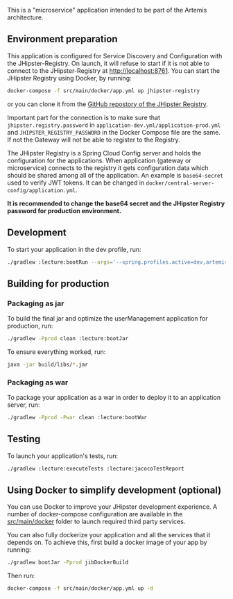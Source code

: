 This is a "microservice" application intended to be part of the Artemis architecture.

## Environment preparation

This application is configured for Service Discovery and Configuration with the JHipster-Registry. On launch, it will refuse to start if it is not able to connect to the JHipster-Registry at [http://localhost:8761](http://localhost:8761).
You can start the JHipster Registry using Docker, by running:
```bash
docker-compose -f src/main/docker/app.yml up jhipster-registry
```

or you can clone it from the [GitHub repostory of the JHipster Registry](https://github.com/jhipster/jhipster-registry).

Important part for the connection is to make sure that `jhipster.registry.password` in `application-dev.yml/application-prod.yml` and
`JHIPSTER_REGISTRY_PASSWORD` in the Docker Compose file are the same. If not the Gateway will not be able to register to the Registry.

The JHipster Registry is a Spring Cloud Config server and holds the configuration for the applications.
When application (gateway or microservice) connects to the registry it gets configuration data which should be shared among all of the application.
An example is `base64-secret` used to verify JWT tokens. It can be changed in `docker/central-server-config/application.yml`.

**It is recommended to change the base64 secret and the JHipster Registry password for production environment.**

## Development

To start your application in the dev profile, run:

```bash
./gradlew :lecture:bootRun --args='--spring.profiles.active=dev,artemis'
```

## Building for production

### Packaging as jar

To build the final jar and optimize the userManagement application for production, run:

```bash
./gradlew -Pprod clean :lecture:bootJar
```

To ensure everything worked, run:

```bash
java -jar build/libs/*.jar
```

### Packaging as war

To package your application as a war in order to deploy it to an application server, run:

```bash
./gradlew -Pprod -Pwar clean :lecture:bootWar
```

## Testing

To launch your application's tests, run:

```bash
./gradlew :lecture:executeTests :lecture:jacocoTestReport
```

## Using Docker to simplify development (optional)

You can use Docker to improve your JHipster development experience. A number of docker-compose configuration are available in the [src/main/docker](src/main/docker) folder to launch required third party services.

You can also fully dockerize your application and all the services that it depends on.
To achieve this, first build a docker image of your app by running:

```bash
./gradlew bootJar -Pprod jibDockerBuild
```

Then run:

```bash
docker-compose -f src/main/docker/app.yml up -d
```

[service discovery and configuration with the jhipster-registry]: https://www.jhipster.tech/documentation-archive/v7.1.0/microservices-architecture/#jhipster-registry
[openapi-generator]: https://openapi-generator.tech
